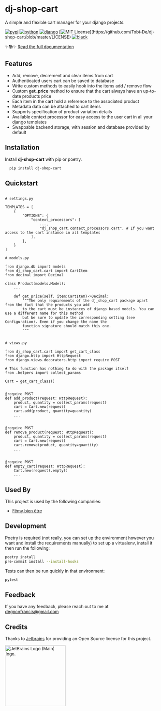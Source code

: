 # dj-shop-cart

A simple and flexible cart manager for your django projects.

[![pypi](https://badge.fury.io/py/dj-shop-cart.svg)](https://pypi.org/project/dj-shop-cart/)
[![python](https://img.shields.io/pypi/pyversions/dj-shop-cart)](https://github.com/Tobi-De/dj-shop-cart)
[![django](https://img.shields.io/pypi/djversions/dj-shop-cart)](https://github.com/Tobi-De/dj-shop-cart)
[![MIT License](https://img.shields.io/apm/l/atomic-design-ui.svg?)](https://github.com/Tobi-De/dj-shop-cart/blob/master/LICENSE)
[![black](https://img.shields.io/badge/code%20style-black-000000.svg)](https://github.com/psf/black)

✨📚✨ [Read the full documentation](https://tobi-de.github.io/dj-shop-cart/)

## Features

- Add, remove, decrement and clear items from cart
- Authenticated users cart can be saved to database
- Write custom methods to easily hook into the items add / remove flow
- Custom **get_price** method to ensure that the cart always have an up-to-date products price
- Each item in the cart hold a reference to the associated product
- Metadata data can be attached to cart items
- Supports specification of product variation details
- Available context processor for easy access to the user cart in all your django templates
- Swappable backend storage, with session and database provided by default


## Installation

Install **dj-shop-cart** with pip or poetry.

```bash
  pip install dj-shop-cart
```

## Quickstart

```python3

# settings.py

TEMPLATES = [
    {
        "OPTIONS": {
            "context_processors": [
                ...,
                "dj_shop_cart.context_processors.cart", # If you want access to the cart instance in all templates
            ],
        },
    }
]

# models.py

from django.db import models
from dj_shop_cart.cart import CartItem
from decimal import Decimal

class Product(models.Model):
    ...

    def get_price(self, item:CartItem)->Decimal:
        """The only requirements of the dj_shop_cart package apart from the fact that the products you add
        to the cart must be instances of django based models. You can use a different name for this method
        but be sure to update the corresponding setting (see Configuration). Even if you change the name the
        function signature should match this one.
        """


# views.py

from dj_shop_cart.cart import get_cart_class
from django.http import HttpRequest
from django.views.decorators.http import require_POST

# This function has nothing to do with the package itself
from .helpers import collect_params

Cart = get_cart_class()


@require_POST
def add_product(request: HttpRequest):
    product, quantity = collect_params(request)
    cart = Cart.new(request)
    cart.add(product, quantity=quantity)
    ...


@require_POST
def remove_product(request: HttpRequest):
    product, quantity = collect_params(request)
    cart = Cart.new(request)
    cart.remove(product, quantity=quantity)
    ...


@require_POST
def empty_cart(request: HttpRequest):
    Cart.new(request).empty()
    ...

```

## Used By

This project is used by the following companies:

- [Fêmy bien être](https://www.femybienetre.com/)

## Development

Poetry is required (not really, you can set up the environment however you want and install the requirements
manually) to set up a virtualenv, install it then run the following:

```sh
poetry install
pre-commit install --install-hooks
```

Tests can then be run quickly in that environment:

```sh
pytest
```

## Feedback

If you have any feedback, please reach out to me at degnonfrancis@gmail.com

## Credits

Thanks to [Jetbrains](https://jb.gg/OpenSource) for providing an Open Source license for this project.

<img height="200" src="https://resources.jetbrains.com/storage/products/company/brand/logos/jb_beam.png" alt="JetBrains Logo (Main) logo.">

